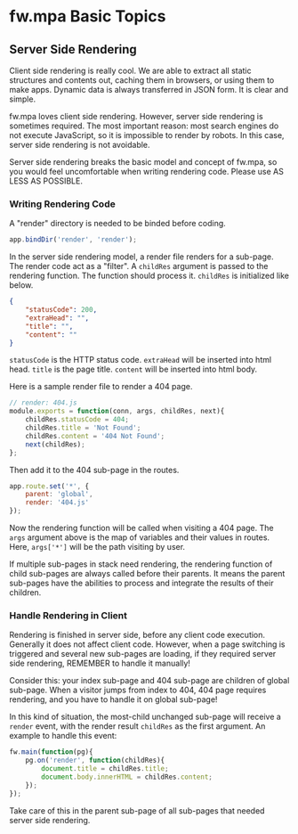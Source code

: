 # fw.mpa Basic Topics #

## Server Side Rendering ##

Client side rendering is really cool.
We are able to extract all static structures and contents out, caching them in browsers, or using them to make apps.
Dynamic data is always transferred in JSON form.
It is clear and simple.

fw.mpa loves client side rendering. However, server side rendering is sometimes required.
The most important reason: most search engines do not execute JavaScript, so it is impossible to render by robots.
In this case, server side rendering is not avoidable.

Server side rendering breaks the basic model and concept of fw.mpa, so you would feel uncomfortable when writing rendering code.
Please use AS LESS AS POSSIBLE.

### Writing Rendering Code ###

A "render" directory is needed to be binded before coding.

```js
app.bindDir('render', 'render');
```

In the server side rendering model, a render file renders for a sub-page.
The render code act as a "filter".
A `childRes` argument is passed to the rendering function.
The function should process it.
`childRes` is initialized like below.

```json
{
	"statusCode": 200,
	"extraHead": "",
	"title": "",
	"content": ""
}
```

`statusCode` is the HTTP status code.
`extraHead` will be inserted into html head.
`title` is the page title.
`content` will be inserted into html body.

Here is a sample render file to render a 404 page.

```js
// render: 404.js
module.exports = function(conn, args, childRes, next){
	childRes.statusCode = 404;
	childRes.title = 'Not Found';
	childRes.content = '404 Not Found';
	next(childRes);
};
```

Then add it to the 404 sub-page in the routes.

```js
app.route.set('*', {
	parent: 'global',
	render: '404.js'
});
```

Now the rendering function will be called when visiting a 404 page.
The `args` argument above is the map of variables and their values in routes.
Here, `args['*']` will be the path visiting by user.

If multiple sub-pages in stack need rendering, the rendering function of child sub-pages are always called before their parents.
It means the parent sub-pages have the abilities to process and integrate the results of their children.

### Handle Rendering in Client ###

Rendering is finished in server side, before any client code execution.
Generally it does not affect client code.
However, when a page switching is triggered and several new sub-pages are loading, if they required server side rendering, REMEMBER to handle it manually!

Consider this: your index sub-page and 404 sub-page are children of global sub-page.
When a visitor jumps from index to 404, 404 page requires rendering, and you have to handle it on global sub-page!

In this kind of situation, the most-child unchanged sub-page will receive a `render` event, with the render result `childRes` as the first argument.
An example to handle this event:

```js
fw.main(function(pg){
	pg.on('render', function(childRes){
		document.title = childRes.title;
		document.body.innerHTML = childRes.content;
	});
});
```

Take care of this in the parent sub-page of all sub-pages that needed server side rendering.
